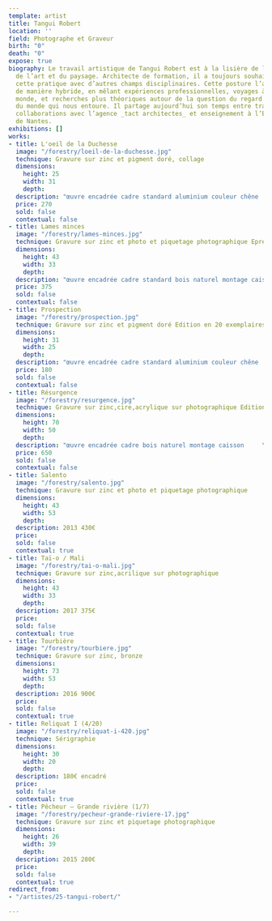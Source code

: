 ```yaml
---
template: artist
title: Tangui Robert
location: ''
field: Photographe et Graveur
birth: "0"
death: "0"
expose: true
biography: Le travail artistique de Tangui Robert est à la lisière de l’architecture,
  de l’art et du paysage. Architecte de formation, il a toujours souhaité faire coexister
  cette pratique avec d’autres champs disciplinaires. Cette posture l’a mené à travailler
  de manière hybride, en mêlant expériences professionnelles, voyages à travers le
  monde, et recherches plus théoriques autour de la question du regard et de la perception
  du monde qui nous entoure. Il partage aujourd’hui son temps entre travaux artistiques,
  collaborations avec l’agence _tact architectes_ et enseignement à l’Ecole d’Architecture
  de Nantes.
exhibitions: []
works:
- title: L'oeil de la Duchesse
  image: "/forestry/loeil-de-la-duchesse.jpg"
  technique: Gravure sur zinc et pigment doré, collage
  dimensions:
    height: 25
    width: 31
    depth: 
  description: "œuvre encadrée cadre standard aluminium couleur chêne   \n2014"
  price: 270
  sold: false
  contextual: false
- title: Lames minces
  image: "/forestry/lames-minces.jpg"
  technique: Gravure sur zinc et photo et piquetage photographique Epreuve d'artiste
  dimensions:
    height: 43
    width: 33
    depth: 
  description: "œuvre encadrée cadre standard bois naturel montage caisson   \n2018"
  price: 375
  sold: false
  contextual: false
- title: Prospection
  image: "/forestry/prospection.jpg"
  technique: Gravure sur zinc et pigment doré Edition en 20 exemplaires
  dimensions:
    height: 31
    width: 25
    depth: 
  description: "œuvre encadrée cadre standard aluminium couleur chêne   \n2019 "
  price: 180
  sold: false
  contextual: false
- title: Résurgence
  image: "/forestry/resurgence.jpg"
  technique: Gravure sur zinc,cire,acrylique sur photographique Edition en 18 exemplaires
  dimensions:
    height: 70
    width: 50
    depth: 
  description: "œuvre encadrée cadre bois naturel montage caisson     \n2018"
  price: 650
  sold: false
  contextual: false
- title: Salento
  image: "/forestry/salento.jpg"
  technique: Gravure sur zinc et photo et piquetage photographique
  dimensions:
    height: 43
    width: 53
    depth: 
  description: 2013 430€
  price: 
  sold: false
  contextual: true
- title: Taï-o / Mali
  image: "/forestry/tai-o-mali.jpg"
  technique: Gravure sur zinc,acrilique sur photographique
  dimensions:
    height: 43
    width: 33
    depth: 
  description: 2017 375€
  price: 
  sold: false
  contextual: true
- title: Tourbière
  image: "/forestry/tourbiere.jpg"
  technique: Gravure sur zinc, bronze
  dimensions:
    height: 73
    width: 53
    depth: 
  description: 2016 900€
  price: 
  sold: false
  contextual: true
- title: Reliquat I (4/20)
  image: "/forestry/reliquat-i-420.jpg"
  technique: Sérigraphie
  dimensions:
    height: 30
    width: 20
    depth: 
  description: 180€ encadré
  price: 
  sold: false
  contextual: true
- title: Pêcheur – Grande rivière (1/7)
  image: "/forestry/pecheur-grande-riviere-17.jpg"
  technique: Gravure sur zinc et piquetage photographique
  dimensions:
    height: 26
    width: 39
    depth: 
  description: 2015 280€
  price: 
  sold: false
  contextual: true
redirect_from:
- "/artistes/25-tangui-robert/"

---
```

